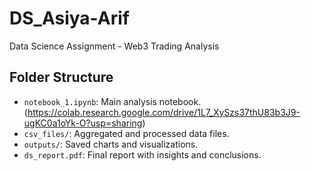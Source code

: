 # DS_Asiya-Arif

Data Science Assignment - Web3 Trading Analysis

## Folder Structure

- `notebook_1.ipynb`: Main analysis notebook. (https://colab.research.google.com/drive/1L7_XySzs37thU83b3J9-ugKC0a1oYk-O?usp=sharing)
- `csv_files/`: Aggregated and processed data files.
- `outputs/`: Saved charts and visualizations.
- `ds_report.pdf`: Final report with insights and conclusions.
